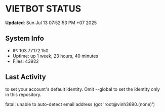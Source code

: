 # VIETBOT STATUS
**Updated**: Sun Jul 13 07:52:53 PM +07 2025

## System Info
- IP: 103.77.172.150
- Uptime: up 1 week, 23 hours, 40 minutes
- Files: 43922

## Last Activity

to set your account's default identity.
Omit --global to set the identity only in this repository.

fatal: unable to auto-detect email address (got 'root@vinh3690.(none)')

